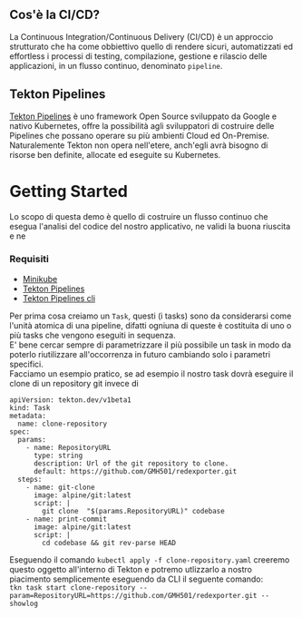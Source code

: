 ## Cos'è la CI/CD?
La Continuous Integration/Continuous Delivery (CI/CD) è un approccio strutturato che ha come obbiettivo quello di rendere sicuri, automatizzati ed effortless i processi di testing, compilazione, gestione e rilascio delle applicazioni, in un flusso continuo, denominato `pipeline`.

## Tekton Pipelines
[Tekton Pipelines](!https://github.com/tektoncd/pipeline) è uno framework Open Source sviluppato da Google e nativo Kubernetes, offre la possibilità agli sviluppatori di costruire delle Pipelines che possano operare su più ambienti Cloud ed On-Premise.  
Naturalemente Tekton non opera nell'etere, anch'egli avrà bisogno di risorse ben definite, allocate ed eseguite su Kubernetes.

# Getting Started
Lo scopo di questa demo è quello di costruire un flusso continuo che esegua l'analisi del codice del nostro applicativo, ne validi la buona riuscita e ne

### Requisiti
- [Minikube](!https://kubernetes.io/docs/tasks/tools/install-minikube/)
- [Tekton Pipelines](!https://github.com/tektoncd/pipeline/blob/master/docs/install.md)
- [Tekton Pipelines cli](!https://github.com/tektoncd/cli/releases)

Per prima cosa creiamo un `Task`, questi (i tasks) sono da considerarsi come l'unità atomica di una pipeline, difatti ogniuna di queste è costituita di uno o più tasks che vengono eseguiti in sequenza.  
E' bene cercar sempre di parametrizzare il più possibile un task in modo da poterlo riutilizzare all'occorrenza in futuro cambiando solo i parametri specifici.  
Facciamo un esempio pratico, se ad esempio il nostro task dovrà eseguire il clone di un repository git invece di
```
apiVersion: tekton.dev/v1beta1
kind: Task
metadata:
  name: clone-repository
spec:
  params:
    - name: RepositoryURL
      type: string
      description: Url of the git repository to clone.
      default: https://github.com/GMH501/redexporter.git
  steps:
    - name: git-clone
      image: alpine/git:latest
      script: |
        git clone  "$(params.RepositoryURL)" codebase
    - name: print-commit
      image: alpine/git:latest
      script: |
        cd codebase && git rev-parse HEAD
```

Eseguendo il comando `kubectl apply -f clone-repository.yaml` creeremo questo oggetto all'interno di Tekton e potremo utlizzarlo a nostro piacimento semplicemente eseguendo da CLI il seguente comando:  
 `tkn task start clone-repository --param=RepositoryURL=https://github.com/GMH501/redexporter.git --showlog`
